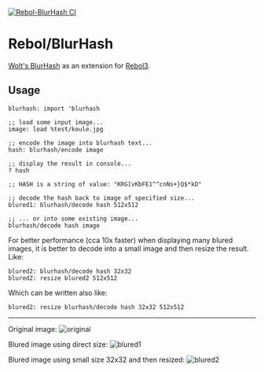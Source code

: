[![Rebol-BlurHash CI](https://github.com/Oldes/Rebol-BlurHash/actions/workflows/main.yml/badge.svg)](https://github.com/Oldes/Rebol-BlurHash/actions/workflows/main.yml)

# Rebol/BlurHash

[Wolt's BlurHash](https://github.com/woltapp/blurhash) as an extension for [Rebol3](https://github.com/Oldes/Rebol3).

## Usage
```rebol
blurhash: import 'blurhash

;; load some input image...
image: load %test/koule.jpg

;; encode the image into blurhash text...
hash: blurhash/encode image

;; display the result in console...
? hash

;; HASH is a string of value: "KRG[vKbFE1^^cnNs+}Q$*kD"

;; decode the hash back to image of specified size...
blured1: blurhash/decode hash 512x512

;; ... or into some existing image...
blurhash/decode hash image
```

For better performance (cca 10x faster) when displaying many blured images, it is better to decode into a small image and then resize the result. Like:

```rebol
blured2: blurhash/decode hash 32x32
blured2: resize blured2 512x512
```

Which can be written also like:

```rebol
blured2: resize blurhash/decode hash 32x32 512x512
```

- - - - -

Original image:
![original](https://raw.githubusercontent.com/Oldes/Rebol-BlurHash/main/test/koule.jpg)

Blured image using direct size:
![blured1](https://raw.githubusercontent.com/Oldes/Rebol-BlurHash/main/test/koule-blur-1.png)

Blured image using small size 32x32 and then resized:
![blured2](https://raw.githubusercontent.com/Oldes/Rebol-BlurHash/main/test/koule-blur-2.png)
